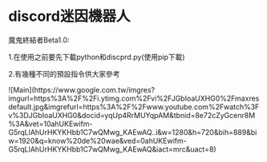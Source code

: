 # discord迷因機器人
<p>魔鬼終結者Beta1.0:</p>
<p>1.在使用之前要先下載python和discprd.py(使用pip下載)</p>
<p>2.有幾種不同的預設指令供大家參考</p>
![Main](https://www.google.com.tw/imgres?imgurl=https%3A%2F%2Fi.ytimg.com%2Fvi%2FJGbIoaUXHG0%2Fmaxresdefault.jpg&imgrefurl=https%3A%2F%2Fwww.youtube.com%2Fwatch%3Fv%3DJGbIoaUXHG0&docid=yqUp4RrMUYqpAM&tbnid=8e72cZyGcenr8M%3A&vet=10ahUKEwifm-G5rqLlAhUrHKYKHbb1C7wQMwg_KAEwAQ..i&w=1280&h=720&bih=889&biw=1920&q=know%20de%20wae&ved=0ahUKEwifm-G5rqLlAhUrHKYKHbb1C7wQMwg_KAEwAQ&iact=mrc&uact=8)

